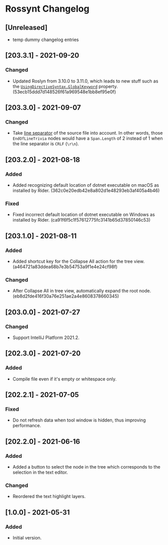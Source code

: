 <!-- Keep a Changelog guide -> https://keepachangelog.com -->

# Rossynt Changelog

## [Unreleased]
- temp dummy changelog entries

## [203.3.1] - 2021-09-20
### Changed
- Updated Roslyn from 3.10.0 to 3.11.0, which leads to new stuff such as the [`UsingDirectiveSyntax.GlobalKeyword`](https://docs.microsoft.com/en-us/dotnet/api/microsoft.codeanalysis.csharp.syntax.usingdirectivesyntax.globalkeyword) property. (53ecb15ddd7d148526f61a969548e1bb8ef95e0f)

## [203.3.0] - 2021-09-07
### Changed
- Take [line separator](https://www.jetbrains.com/help/idea/configuring-line-endings-and-line-separators.html#line_ending) of the source file into account. In other words, those `EndOfLineTrivia` nodes would have a `Span.Length` of 2 instead of 1 when the line separator is `CRLF` (`\r\n`).

## [203.2.0] - 2021-08-18
### Added
- Added recognizing default location of dotnet executable on macOS as installed by Rider. (362c0e20edb42e8a802d1e48293eb3af405a4b46)

### Fixed
- Fixed incorrect default location of dotnet executable on Windows as installed by Rider. (ca91f6f5c1f57612775fc3141b65d37850146c53)

## [203.1.0] - 2021-08-11
### Added
- Added shortcut key for the Collapse All action for the tree view. (a464721a83ddea68b7e3b54753a9f1e4e24cf98f)

### Changed
- After Collapse All in tree view, automatically expand the root node. (eb8d2fde416f30a76e251ae2a4e8608378660345)

## [203.0.0] - 2021-07-27
### Changed
- Support IntelliJ Platform 2021.2.

## [202.3.0] - 2021-07-20
### Added
- Compile file even if it's empty or whitespace only.

## [202.2.1] - 2021-07-05
### Fixed
- Do not refresh data when tool window is hidden, thus improving performance.

## [202.2.0] - 2021-06-16
### Added
- Added a button to select the node in the tree which corresponds to the selection in the text editor.

### Changed
- Reordered the text highlight layers.

## [1.0.0] - 2021-05-31
### Added
- Initial version.
